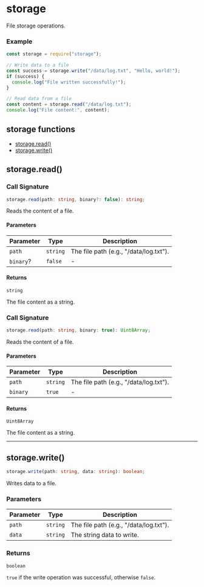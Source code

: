 # storage

File storage operations.

### Example

```js
const storage = require("storage");

// Write data to a file
const success = storage.write("/data/log.txt", "Hello, world!");
if (success) {
  console.log("File written successfully!");
}

// Read data from a file
const content = storage.read("/data/log.txt");
console.log("File content:", content);
```

<!-- index-start -->
## storage functions

- [storage.read()](#read)
- [storage.write()](#storagewrite)
<!-- index-end -->

## storage.read()

### Call Signature

```ts
storage.read(path: string, binary?: false): string;
```

Reads the content of a file.

#### Parameters

| Parameter | Type     | Description                            |
| --------- | -------- | -------------------------------------- |
| `path`    | `string` | The file path (e.g., "/data/log.txt"). |
| `binary`? | `false`  | -                                      |

#### Returns

`string`

The file content as a string.

### Call Signature

```ts
storage.read(path: string, binary: true): Uint8Array;
```

Reads the content of a file.

#### Parameters

| Parameter | Type     | Description                            |
| --------- | -------- | -------------------------------------- |
| `path`    | `string` | The file path (e.g., "/data/log.txt"). |
| `binary`  | `true`   | -                                      |

#### Returns

`Uint8Array`

The file content as a string.

---

## storage.write()

```ts
storage.write(path: string, data: string): boolean;
```

Writes data to a file.

### Parameters

| Parameter | Type     | Description                            |
| --------- | -------- | -------------------------------------- |
| `path`    | `string` | The file path (e.g., "/data/log.txt"). |
| `data`    | `string` | The string data to write.              |

### Returns

`boolean`

`true` if the write operation was successful, otherwise `false`.
